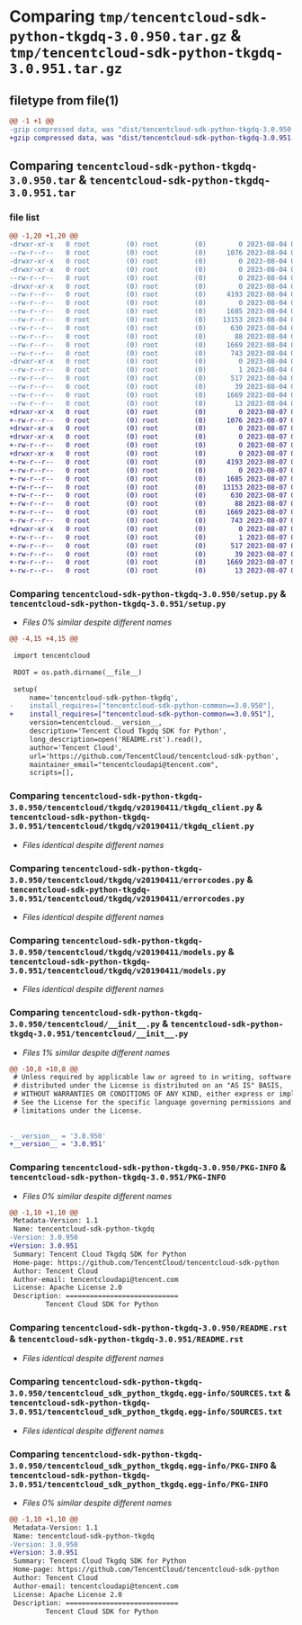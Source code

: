 # Comparing `tmp/tencentcloud-sdk-python-tkgdq-3.0.950.tar.gz` & `tmp/tencentcloud-sdk-python-tkgdq-3.0.951.tar.gz`

## filetype from file(1)

```diff
@@ -1 +1 @@
-gzip compressed data, was "dist/tencentcloud-sdk-python-tkgdq-3.0.950.tar", last modified: Fri Aug  4 00:36:57 2023, max compression
+gzip compressed data, was "dist/tencentcloud-sdk-python-tkgdq-3.0.951.tar", last modified: Mon Aug  7 00:36:49 2023, max compression
```

## Comparing `tencentcloud-sdk-python-tkgdq-3.0.950.tar` & `tencentcloud-sdk-python-tkgdq-3.0.951.tar`

### file list

```diff
@@ -1,20 +1,20 @@
-drwxr-xr-x   0 root         (0) root         (0)        0 2023-08-04 00:36:57.000000 tencentcloud-sdk-python-tkgdq-3.0.950/
--rw-r--r--   0 root         (0) root         (0)     1076 2023-08-04 00:36:56.000000 tencentcloud-sdk-python-tkgdq-3.0.950/setup.py
-drwxr-xr-x   0 root         (0) root         (0)        0 2023-08-04 00:36:57.000000 tencentcloud-sdk-python-tkgdq-3.0.950/tencentcloud/
-drwxr-xr-x   0 root         (0) root         (0)        0 2023-08-04 00:36:57.000000 tencentcloud-sdk-python-tkgdq-3.0.950/tencentcloud/tkgdq/
--rw-r--r--   0 root         (0) root         (0)        0 2023-08-04 00:36:56.000000 tencentcloud-sdk-python-tkgdq-3.0.950/tencentcloud/tkgdq/__init__.py
-drwxr-xr-x   0 root         (0) root         (0)        0 2023-08-04 00:36:57.000000 tencentcloud-sdk-python-tkgdq-3.0.950/tencentcloud/tkgdq/v20190411/
--rw-r--r--   0 root         (0) root         (0)     4193 2023-08-04 00:36:56.000000 tencentcloud-sdk-python-tkgdq-3.0.950/tencentcloud/tkgdq/v20190411/tkgdq_client.py
--rw-r--r--   0 root         (0) root         (0)        0 2023-08-04 00:36:56.000000 tencentcloud-sdk-python-tkgdq-3.0.950/tencentcloud/tkgdq/v20190411/__init__.py
--rw-r--r--   0 root         (0) root         (0)     1685 2023-08-04 00:36:56.000000 tencentcloud-sdk-python-tkgdq-3.0.950/tencentcloud/tkgdq/v20190411/errorcodes.py
--rw-r--r--   0 root         (0) root         (0)    13153 2023-08-04 00:36:56.000000 tencentcloud-sdk-python-tkgdq-3.0.950/tencentcloud/tkgdq/v20190411/models.py
--rw-r--r--   0 root         (0) root         (0)      630 2023-08-04 00:36:56.000000 tencentcloud-sdk-python-tkgdq-3.0.950/tencentcloud/__init__.py
--rw-r--r--   0 root         (0) root         (0)       88 2023-08-04 00:36:57.000000 tencentcloud-sdk-python-tkgdq-3.0.950/setup.cfg
--rw-r--r--   0 root         (0) root         (0)     1669 2023-08-04 00:36:57.000000 tencentcloud-sdk-python-tkgdq-3.0.950/PKG-INFO
--rw-r--r--   0 root         (0) root         (0)      743 2023-08-04 00:36:56.000000 tencentcloud-sdk-python-tkgdq-3.0.950/README.rst
-drwxr-xr-x   0 root         (0) root         (0)        0 2023-08-04 00:36:57.000000 tencentcloud-sdk-python-tkgdq-3.0.950/tencentcloud_sdk_python_tkgdq.egg-info/
--rw-r--r--   0 root         (0) root         (0)        1 2023-08-04 00:36:57.000000 tencentcloud-sdk-python-tkgdq-3.0.950/tencentcloud_sdk_python_tkgdq.egg-info/dependency_links.txt
--rw-r--r--   0 root         (0) root         (0)      517 2023-08-04 00:36:57.000000 tencentcloud-sdk-python-tkgdq-3.0.950/tencentcloud_sdk_python_tkgdq.egg-info/SOURCES.txt
--rw-r--r--   0 root         (0) root         (0)       39 2023-08-04 00:36:57.000000 tencentcloud-sdk-python-tkgdq-3.0.950/tencentcloud_sdk_python_tkgdq.egg-info/requires.txt
--rw-r--r--   0 root         (0) root         (0)     1669 2023-08-04 00:36:57.000000 tencentcloud-sdk-python-tkgdq-3.0.950/tencentcloud_sdk_python_tkgdq.egg-info/PKG-INFO
--rw-r--r--   0 root         (0) root         (0)       13 2023-08-04 00:36:57.000000 tencentcloud-sdk-python-tkgdq-3.0.950/tencentcloud_sdk_python_tkgdq.egg-info/top_level.txt
+drwxr-xr-x   0 root         (0) root         (0)        0 2023-08-07 00:36:49.000000 tencentcloud-sdk-python-tkgdq-3.0.951/
+-rw-r--r--   0 root         (0) root         (0)     1076 2023-08-07 00:36:49.000000 tencentcloud-sdk-python-tkgdq-3.0.951/setup.py
+drwxr-xr-x   0 root         (0) root         (0)        0 2023-08-07 00:36:49.000000 tencentcloud-sdk-python-tkgdq-3.0.951/tencentcloud/
+drwxr-xr-x   0 root         (0) root         (0)        0 2023-08-07 00:36:49.000000 tencentcloud-sdk-python-tkgdq-3.0.951/tencentcloud/tkgdq/
+-rw-r--r--   0 root         (0) root         (0)        0 2023-08-07 00:36:49.000000 tencentcloud-sdk-python-tkgdq-3.0.951/tencentcloud/tkgdq/__init__.py
+drwxr-xr-x   0 root         (0) root         (0)        0 2023-08-07 00:36:49.000000 tencentcloud-sdk-python-tkgdq-3.0.951/tencentcloud/tkgdq/v20190411/
+-rw-r--r--   0 root         (0) root         (0)     4193 2023-08-07 00:36:49.000000 tencentcloud-sdk-python-tkgdq-3.0.951/tencentcloud/tkgdq/v20190411/tkgdq_client.py
+-rw-r--r--   0 root         (0) root         (0)        0 2023-08-07 00:36:49.000000 tencentcloud-sdk-python-tkgdq-3.0.951/tencentcloud/tkgdq/v20190411/__init__.py
+-rw-r--r--   0 root         (0) root         (0)     1685 2023-08-07 00:36:49.000000 tencentcloud-sdk-python-tkgdq-3.0.951/tencentcloud/tkgdq/v20190411/errorcodes.py
+-rw-r--r--   0 root         (0) root         (0)    13153 2023-08-07 00:36:49.000000 tencentcloud-sdk-python-tkgdq-3.0.951/tencentcloud/tkgdq/v20190411/models.py
+-rw-r--r--   0 root         (0) root         (0)      630 2023-08-07 00:36:49.000000 tencentcloud-sdk-python-tkgdq-3.0.951/tencentcloud/__init__.py
+-rw-r--r--   0 root         (0) root         (0)       88 2023-08-07 00:36:49.000000 tencentcloud-sdk-python-tkgdq-3.0.951/setup.cfg
+-rw-r--r--   0 root         (0) root         (0)     1669 2023-08-07 00:36:49.000000 tencentcloud-sdk-python-tkgdq-3.0.951/PKG-INFO
+-rw-r--r--   0 root         (0) root         (0)      743 2023-08-07 00:36:49.000000 tencentcloud-sdk-python-tkgdq-3.0.951/README.rst
+drwxr-xr-x   0 root         (0) root         (0)        0 2023-08-07 00:36:49.000000 tencentcloud-sdk-python-tkgdq-3.0.951/tencentcloud_sdk_python_tkgdq.egg-info/
+-rw-r--r--   0 root         (0) root         (0)        1 2023-08-07 00:36:49.000000 tencentcloud-sdk-python-tkgdq-3.0.951/tencentcloud_sdk_python_tkgdq.egg-info/dependency_links.txt
+-rw-r--r--   0 root         (0) root         (0)      517 2023-08-07 00:36:49.000000 tencentcloud-sdk-python-tkgdq-3.0.951/tencentcloud_sdk_python_tkgdq.egg-info/SOURCES.txt
+-rw-r--r--   0 root         (0) root         (0)       39 2023-08-07 00:36:49.000000 tencentcloud-sdk-python-tkgdq-3.0.951/tencentcloud_sdk_python_tkgdq.egg-info/requires.txt
+-rw-r--r--   0 root         (0) root         (0)     1669 2023-08-07 00:36:49.000000 tencentcloud-sdk-python-tkgdq-3.0.951/tencentcloud_sdk_python_tkgdq.egg-info/PKG-INFO
+-rw-r--r--   0 root         (0) root         (0)       13 2023-08-07 00:36:49.000000 tencentcloud-sdk-python-tkgdq-3.0.951/tencentcloud_sdk_python_tkgdq.egg-info/top_level.txt
```

### Comparing `tencentcloud-sdk-python-tkgdq-3.0.950/setup.py` & `tencentcloud-sdk-python-tkgdq-3.0.951/setup.py`

 * *Files 0% similar despite different names*

```diff
@@ -4,15 +4,15 @@
 
 import tencentcloud
 
 ROOT = os.path.dirname(__file__)
 
 setup(
     name='tencentcloud-sdk-python-tkgdq',
-    install_requires=["tencentcloud-sdk-python-common==3.0.950"],
+    install_requires=["tencentcloud-sdk-python-common==3.0.951"],
     version=tencentcloud.__version__,
     description='Tencent Cloud Tkgdq SDK for Python',
     long_description=open('README.rst').read(),
     author='Tencent Cloud',
     url='https://github.com/TencentCloud/tencentcloud-sdk-python',
     maintainer_email="tencentcloudapi@tencent.com",
     scripts=[],
```

### Comparing `tencentcloud-sdk-python-tkgdq-3.0.950/tencentcloud/tkgdq/v20190411/tkgdq_client.py` & `tencentcloud-sdk-python-tkgdq-3.0.951/tencentcloud/tkgdq/v20190411/tkgdq_client.py`

 * *Files identical despite different names*

### Comparing `tencentcloud-sdk-python-tkgdq-3.0.950/tencentcloud/tkgdq/v20190411/errorcodes.py` & `tencentcloud-sdk-python-tkgdq-3.0.951/tencentcloud/tkgdq/v20190411/errorcodes.py`

 * *Files identical despite different names*

### Comparing `tencentcloud-sdk-python-tkgdq-3.0.950/tencentcloud/tkgdq/v20190411/models.py` & `tencentcloud-sdk-python-tkgdq-3.0.951/tencentcloud/tkgdq/v20190411/models.py`

 * *Files identical despite different names*

### Comparing `tencentcloud-sdk-python-tkgdq-3.0.950/tencentcloud/__init__.py` & `tencentcloud-sdk-python-tkgdq-3.0.951/tencentcloud/__init__.py`

 * *Files 1% similar despite different names*

```diff
@@ -10,8 +10,8 @@
 # Unless required by applicable law or agreed to in writing, software
 # distributed under the License is distributed on an "AS IS" BASIS,
 # WITHOUT WARRANTIES OR CONDITIONS OF ANY KIND, either express or implied.
 # See the License for the specific language governing permissions and
 # limitations under the License.
 
 
-__version__ = '3.0.950'
+__version__ = '3.0.951'
```

### Comparing `tencentcloud-sdk-python-tkgdq-3.0.950/PKG-INFO` & `tencentcloud-sdk-python-tkgdq-3.0.951/PKG-INFO`

 * *Files 0% similar despite different names*

```diff
@@ -1,10 +1,10 @@
 Metadata-Version: 1.1
 Name: tencentcloud-sdk-python-tkgdq
-Version: 3.0.950
+Version: 3.0.951
 Summary: Tencent Cloud Tkgdq SDK for Python
 Home-page: https://github.com/TencentCloud/tencentcloud-sdk-python
 Author: Tencent Cloud
 Author-email: tencentcloudapi@tencent.com
 License: Apache License 2.0
 Description: ============================
         Tencent Cloud SDK for Python
```

### Comparing `tencentcloud-sdk-python-tkgdq-3.0.950/README.rst` & `tencentcloud-sdk-python-tkgdq-3.0.951/README.rst`

 * *Files identical despite different names*

### Comparing `tencentcloud-sdk-python-tkgdq-3.0.950/tencentcloud_sdk_python_tkgdq.egg-info/SOURCES.txt` & `tencentcloud-sdk-python-tkgdq-3.0.951/tencentcloud_sdk_python_tkgdq.egg-info/SOURCES.txt`

 * *Files identical despite different names*

### Comparing `tencentcloud-sdk-python-tkgdq-3.0.950/tencentcloud_sdk_python_tkgdq.egg-info/PKG-INFO` & `tencentcloud-sdk-python-tkgdq-3.0.951/tencentcloud_sdk_python_tkgdq.egg-info/PKG-INFO`

 * *Files 0% similar despite different names*

```diff
@@ -1,10 +1,10 @@
 Metadata-Version: 1.1
 Name: tencentcloud-sdk-python-tkgdq
-Version: 3.0.950
+Version: 3.0.951
 Summary: Tencent Cloud Tkgdq SDK for Python
 Home-page: https://github.com/TencentCloud/tencentcloud-sdk-python
 Author: Tencent Cloud
 Author-email: tencentcloudapi@tencent.com
 License: Apache License 2.0
 Description: ============================
         Tencent Cloud SDK for Python
```


